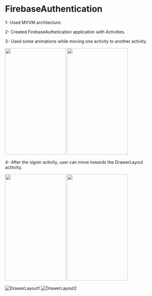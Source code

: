 # FirebaseAuthentication
1- Used MVVM architecture.

2- Created FirebaseAuthetication application with Activities.

3- Used some animations while moving one activity to another activity.


<img src = "https://user-images.githubusercontent.com/69538996/168417683-6f1a9195-567f-4b47-8757-ba2830a95d05.jpeg" width="200" height="350">             <img src = "https://user-images.githubusercontent.com/69538996/168418087-9e72edcc-05df-4c48-a17b-21f23a724569.jpeg" width="200" height="350">


4- After the signin activity, user can move towards the DrawerLayout actitvity. 



<img src = "https://user-images.githubusercontent.com/69538996/168421554-a311a6af-1ae7-41bc-883e-48e67870521a.jpeg" width="200" height="350">


<img src = "https://user-images.githubusercontent.com/69538996/168421558-4fba1510-df49-48b1-93cb-5cc017fa1f5e.jpeg" width="200" height="350">

![DrawerLayout1](https://user-images.githubusercontent.com/69538996/168421554-a311a6af-1ae7-41bc-883e-48e67870521a.jpeg)
![DrawerLayout2](https://user-images.githubusercontent.com/69538996/168421558-4fba1510-df49-48b1-93cb-5cc017fa1f5e.jpeg)

